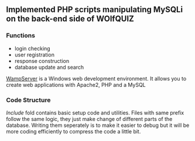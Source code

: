 ## Implemented PHP scripts manipulating MySQLi on the back-end side of WOlfQUIZ

### Functions
 * login checking 
 * user registration
 * response construction
 * database update and search

[WampServer](http://www.wampserver.com/en/)
 is a Windows web development environment. It allows you to create web applications with Apache2, PHP and a MySQL

### Code Structure
*Include* fold contains basic setup code and utilities.
Files with same prefix follow the same logic, they just make change of different parts of the database. Writing them seperately is to make it easier to debug but it will be more coding efficiently to compress the code a little bit. 

